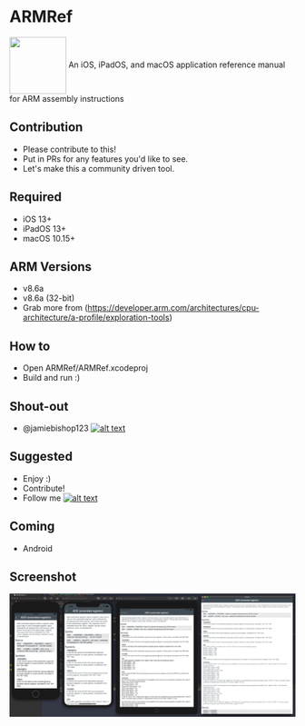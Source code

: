 [1.1]: http://i.imgur.com/tXSoThF.png (twitter icon with padding)
[1]: http://www.twitter.com/jamiebishop123
[2]: http://www.twitter.com/evilpenguin_

# ARMRef 
<img src="https://github.com/evilpenguin/ARMRef/blob/master/icons/icon_60pt%402x.png" width="100" height="100" align="center" />
An iOS, iPadOS, and macOS application reference manual for ARM assembly instructions

Contribution
--------
- Please contribute to this! 
- Put in PRs for any features you'd like to see. 
- Let's make this a community driven tool.

Required
----------
- iOS 13+
- iPadOS 13+
- macOS 10.15+

ARM Versions
----------
- v8.6a
- v8.6a (32-bit)
- Grab more from (https://developer.arm.com/architectures/cpu-architecture/a-profile/exploration-tools)

How to
----------
- Open ARMRef/ARMRef.xcodeproj
- Build and run :)

Shout-out
----------
- @jamiebishop123‬ [![alt text][1.1]][1]

Suggested
----------
- Enjoy :)
- Contribute!
- Follow me [![alt text][1.1]][2]

Coming
----------
 - Android
 
Screenshot
----------
![All](all.png)
